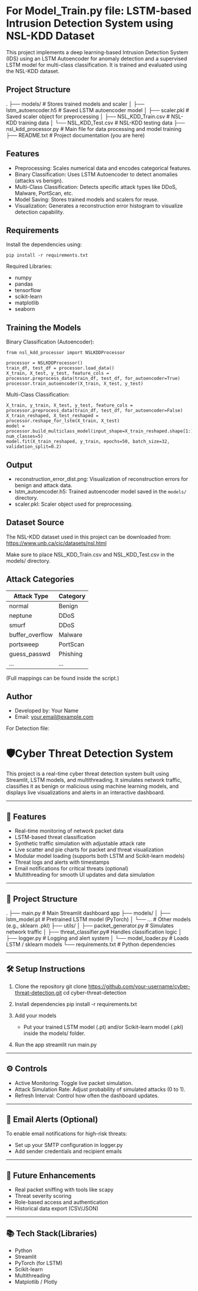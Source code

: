 For Model_Train.py file:
LSTM-based Intrusion Detection System using NSL-KDD Dataset
===========================================================

This project implements a deep learning-based Intrusion Detection System (IDS) using an LSTM Autoencoder for anomaly detection and a supervised LSTM model for multi-class classification. It is trained and evaluated using the NSL-KDD dataset.

Project Structure
-----------------
.
├── models/                         # Stores trained models and scaler
│   ├── lstm_autoencoder.h5        # Saved LSTM autoencoder model
│   ├── scaler.pkl                 # Saved scaler object for preprocessing
│   ├── NSL_KDD_Train.csv          # NSL-KDD training data
│   └── NSL_KDD_Test.csv           # NSL-KDD testing data
├── nsl_kdd_processor.py           # Main file for data processing and model training
├── README.txt                     # Project documentation (you are here)

Features
--------
- Preprocessing: Scales numerical data and encodes categorical features.
- Binary Classification: Uses LSTM Autoencoder to detect anomalies (attacks vs benign).
- Multi-Class Classification: Detects specific attack types like DDoS, Malware, PortScan, etc.
- Model Saving: Stores trained models and scalers for reuse.
- Visualization: Generates a reconstruction error histogram to visualize detection capability.

Requirements
------------
Install the dependencies using:

    pip install -r requirements.txt

Required Libraries:
- numpy
- pandas
- tensorflow
- scikit-learn
- matplotlib
- seaborn

Training the Models
-------------------

Binary Classification (Autoencoder):

    from nsl_kdd_processor import NSLKDDProcessor

    processor = NSLKDDProcessor()
    train_df, test_df = processor.load_data()
    X_train, X_test, y_test, feature_cols = processor.preprocess_data(train_df, test_df, for_autoencoder=True)
    processor.train_autoencoder(X_train, X_test, y_test)

Multi-Class Classification:

    X_train, y_train, X_test, y_test, feature_cols = processor.preprocess_data(train_df, test_df, for_autoencoder=False)
    X_train_reshaped, X_test_reshaped = processor.reshape_for_lstm(X_train, X_test)
    model = processor.build_multiclass_model(input_shape=X_train_reshaped.shape[1:], num_classes=5)
    model.fit(X_train_reshaped, y_train, epochs=50, batch_size=32, validation_split=0.2)

Output
------
- reconstruction_error_dist.png: Visualization of reconstruction errors for benign and attack data.
- lstm_autoencoder.h5: Trained autoencoder model saved in the `models/` directory.
- scaler.pkl: Scaler object used for preprocessing.

Dataset Source
--------------
The NSL-KDD dataset used in this project can be downloaded from:
https://www.unb.ca/cic/datasets/nsl.html

Make sure to place NSL_KDD_Train.csv and NSL_KDD_Test.csv in the models/ directory.

Attack Categories
-----------------
| Attack Type      | Category   |
|------------------|------------|
| normal           | Benign     |
| neptune          | DDoS       |
| smurf            | DDoS       |
| buffer_overflow  | Malware    |
| portsweep        | PortScan   |
| guess_passwd     | Phishing   |
| ...              | ...        |

(Full mappings can be found inside the script.)

Author
------
- Developed by: Your Name
- Email: your.email@example.com


For Detection file:

🛡️Cyber Threat Detection System
====================================================

This project is a real-time cyber threat detection system built using Streamlit, LSTM models, and multithreading.
It simulates network traffic, classifies it as benign or malicious using machine learning models, and displays live 
visualizations and alerts in an interactive dashboard.

----------------------------------------------------
🚀 Features
----------------------------------------------------
- Real-time monitoring of network packet data
- LSTM-based threat classification
- Synthetic traffic simulation with adjustable attack rate
- Live scatter and pie charts for packet and threat visualization
- Modular model loading (supports both LSTM and Scikit-learn models)
- Threat logs and alerts with timestamps
- Email notifications for critical threats (optional)
- Multithreading for smooth UI updates and data simulation

----------------------------------------------------
🧩 Project Structure
----------------------------------------------------
.
├── main.py                 # Main Streamlit dashboard app
├── models/
│   ├── lstm_model.pt       # Pretrained LSTM model (PyTorch)
│   └── ...                 # Other models (e.g., sklearn .pkl)
├── utils/
│   ├── packet_generator.py # Simulates network traffic
│   ├── threat_classifier.py# Handles classification logic
│   ├── logger.py           # Logging and alert system
│   └── model_loader.py     # Loads LSTM / sklearn models
└── requirements.txt        # Python dependencies

----------------------------------------------------
🛠️ Setup Instructions
----------------------------------------------------
1. Clone the repository
   git clone https://github.com/your-username/cyber-threat-detection.git
   cd cyber-threat-detection

2. Install dependencies
   pip install -r requirements.txt

3. Add your models
   - Put your trained LSTM model (.pt) and/or Scikit-learn model (.pkl) inside the models/ folder.

4. Run the app
   streamlit run main.py

----------------------------------------------------
⚙️ Controls
----------------------------------------------------
- Active Monitoring: Toggle live packet simulation.
- Attack Simulation Rate: Adjust probability of simulated attacks (0 to 1).
- Refresh Interval: Control how often the dashboard updates.

----------------------------------------------------
📧 Email Alerts (Optional)
----------------------------------------------------
To enable email notifications for high-risk threats:
- Set up your SMTP configuration in logger.py
- Add sender credentials and recipient emails

----------------------------------------------------
📌 Future Enhancements
----------------------------------------------------
- Real packet sniffing with tools like scapy
- Threat severity scoring
- Role-based access and authentication
- Historical data export (CSV/JSON)

----------------------------------------------------
📚 Tech Stack(Libraries)
----------------------------------------------------
- Python
- Streamlit
- PyTorch (for LSTM)
- Scikit-learn
- Multithreading
- Matplotlib / Plotly

